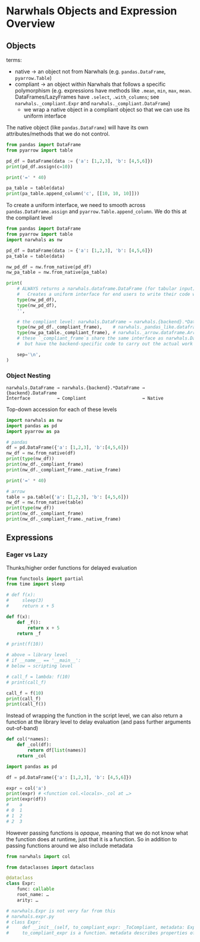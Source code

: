 # Narwhals Objects and Expression Overview

## Objects

terms:
- native    → an object not from Narwhals (e.g. `pandas.DataFrame`, `pyarrow.Table`)
- compliant → an object within Narwhals that follows a specific polymorphism (e.g. expressions have methods like `.mean`, `min`, `max`, `mean`. DataFrames/LazyFrames have `.select`, `.with_columns`; see `narwhals._compliant.Expr` and `narwhals._compliant.DataFrame`)
    - we wrap a native object in a compliant object so that we can use its uniform interface

The native object (like `pandas.DataFrame`) will have its own attributes/methods that
we do not control.

```python
from pandas import DataFrame
from pyarrow import table

pd_df = DataFrame(data := {'a': [1,2,3], 'b': [4,5,6]})
print(pd_df.assign(c=10))

print('=' * 40)

pa_table = table(data)
print(pa_table.append_column('c', [[10, 10, 10]]))
```

To create a uniform interface, we need to smooth across `pandas.DataFrame.assign` and `pyarrow.Table.append_column`.
We do this at the compliant level

```python
from pandas import DataFrame
from pyarrow import table
import narwhals as nw

pd_df = DataFrame(data := {'a': [1,2,3], 'b': [4,5,6]})
pa_table = table(data)

nw_pd_df = nw.from_native(pd_df)
nw_pa_table = nw.from_native(pa_table)

print(
    # ALWAYS returns a narwhals.dataframe.DataFrame (for tabular input)
    #   Creates a uniform interface for end users to write their code with
    type(nw_pd_df),
    type(nw_pd_df),
    '',

    # the compliant level: narwhals.DataFrame → narwhals.{backend}.*DataFrame
    type(nw_pd_df._compliant_frame),    # narwhals._pandas_like.dataframe.PandasLikeDataFrame
    type(nw_pa_table._compliant_frame), # narwhals._arrow.dataframe.ArrowDataFrame
    # these `_compliant_frame`s share the same interface as narwhals.DataFrame
    #  but have the backend-specific code to carry out the actual work (e.g. adding a column)

    sep='\n',
)
```

### Object Nesting

```
narwhals.DataFrame → narwhals.{backend}.*DataFrame → {backend}.DataFrame
Interface          → Compliant                     → Native
```

Top-down accession for each of these levels

```python
import narwhals as nw
import pandas as pd
import pyarrow as pa

# pandas
df = pd.DataFrame({'a': [1,2,3], 'b':[4,5,6]})
nw_df = nw.from_native(df)
print(type(nw_df))
print(nw_df._compliant_frame)
print(nw_df._compliant_frame._native_frame)

print('=' * 40)

# arrow
table = pa.table({'a': [1,2,3], 'b': [4,5,6]})
nw_df = nw.from_native(table)
print(type(nw_df))
print(nw_df._compliant_frame)
print(nw_df._compliant_frame._native_frame)
```

## Expressions

### Eager vs Lazy

Thunks/higher order functions for delayed evaluation

```python
from functools import partial
from time import sleep

# def f(x):
#     sleep(3)
#     return x + 5

def f(x):
    def _f():
        return x + 5
    return _f

# print(f(10))

# above → library level
# if __name__ == '__main__':
# below → scripting level

# call_f = lambda: f(10)
# print(call_f)

call_f = f(10)
print(call_f)
print(call_f())
```

Instead of wrapping the function in the script level, we can also return a function
at the library level to delay evaluation (and pass further arguments out-of-band)

```python
def col(*names):
    def _col(df):
        return df[list(names)]
    return _col

import pandas as pd

df = pd.DataFrame({'a': [1,2,3], 'b': [4,5,6]})

expr = col('a')
print(expr) # <function col.<locals>._col at …>
print(expr(df))
#    a
# 0  1
# 1  2
# 2  3
```

However passing functions is *opaque*, meaning that we do not know what the function does
at runtime, just that it is a function. So in addition to passing functions around
we also include metadata


```python
from narwhals import col

from dataclasses import dataclass

@dataclass
class Expr:
    func: callable
    root_name: …
    arity: …

# narwhals.Expr is not very far from this
# narwhals.expr.py
# class Expr:
#     def __init__(self, to_compliant_expr: _ToCompliant, metadata: ExprMetadata) -> None:
#     to_compliant_expr is a function. metadata describes properties of that function

```
